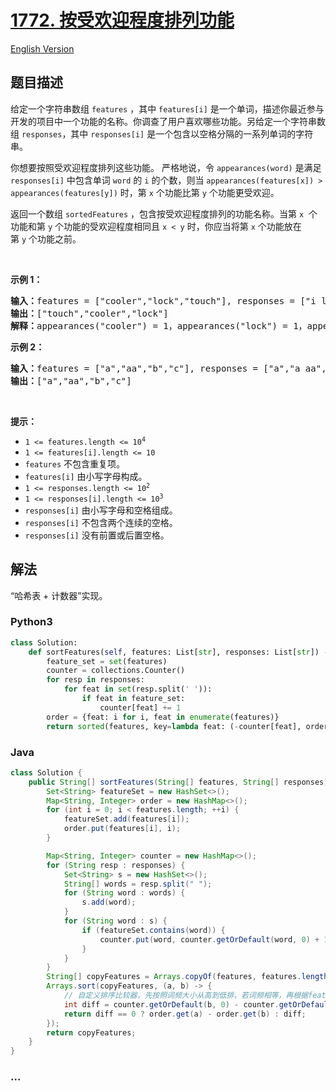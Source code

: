 # [1772. 按受欢迎程度排列功能](https://leetcode-cn.com/problems/sort-features-by-popularity)

[English Version](/solution/1700-1799/1772.Sort%20Features%20by%20Popularity/README_EN.md)

## 题目描述

<!-- 这里写题目描述 -->

<p>给定一个字符串数组 <code>features</code> ，其中 <code>features[i]</code> 是一个单词，描述你最近参与开发的项目中一个功能的名称。你调查了用户喜欢哪些功能。另给定一个字符串数组 <code>responses</code>，其中 <code>responses[i]</code> 是一个包含以空格分隔的一系列单词的字符串。</p>

<p>你想要按照受欢迎程度排列这些功能。 严格地说，令 <code>appearances(word)</code> 是满足 <code>responses[i]</code> 中包含单词 <code>word</code> 的 <code>i</code> 的个数，则当 <code>appearances(features[x]) > appearances(features[y])</code> 时，第 <code>x</code> 个功能比第 <code>y</code> 个功能更受欢迎。</p>

<p>返回一个数组 <code>sortedFeatures</code> ，包含按受欢迎程度排列的功能名称。当第 <code>x</code>  个功能和第 <code>y</code> 个功能的受欢迎程度相同且 <code>x < y</code> 时，你应当将第 <code>x</code> 个功能放在第 <code>y</code> 个功能之前。</p>

<p> </p>

<p><b>示例 1：</b></p>

<pre>
<strong>输入</strong><b>：</b>features = ["cooler","lock","touch"], responses = ["i like cooler cooler","lock touch cool","locker like touch"]
<strong>输出</strong><b>：</b>["touch","cooler","lock"]
<strong>解释</strong><b>：</b>appearances("cooler") = 1，appearances("lock") = 1，appearances("touch") = 2。由于 "cooler" 和 "lock" 都出现了 1 次，且 "cooler" 在原数组的前面，所以 "cooler" 也应该在结果数组的前面。
</pre>

<p><b>示例 2：</b></p>

<pre>
<strong>输入</strong><b>：</b>features = ["a","aa","b","c"], responses = ["a","a aa","a a a a a","b a"]
<strong>输出</strong><b>：</b>["a","aa","b","c"]
</pre>

<p> </p>

<p><b>提示：</b></p>

<ul>
	<li><code>1 <= features.length <= 10<sup>4</sup></code></li>
	<li><code>1 <= features[i].length <= 10</code></li>
	<li><code>features</code> 不包含重复项。</li>
	<li><code>features[i]</code> 由小写字母构成。</li>
	<li><code>1 <= responses.length <= 10<sup>2</sup></code></li>
	<li><code>1 <= responses[i].length <= 10<sup>3</sup></code></li>
	<li><code>responses[i]</code> 由小写字母和空格组成。</li>
	<li><code>responses[i]</code> 不包含两个连续的空格。</li>
	<li><code>responses[i]</code> 没有前置或后置空格。</li>
</ul>

## 解法

<!-- 这里可写通用的实现逻辑 -->

“哈希表 + 计数器”实现。

<!-- tabs:start -->

### **Python3**

<!-- 这里可写当前语言的特殊实现逻辑 -->

```python
class Solution:
    def sortFeatures(self, features: List[str], responses: List[str]) -> List[str]:
        feature_set = set(features)
        counter = collections.Counter()
        for resp in responses:
            for feat in set(resp.split(' ')):
                if feat in feature_set:
                    counter[feat] += 1
        order = {feat: i for i, feat in enumerate(features)}
        return sorted(features, key=lambda feat: (-counter[feat], order[feat]))
```

### **Java**

<!-- 这里可写当前语言的特殊实现逻辑 -->

```java
class Solution {
    public String[] sortFeatures(String[] features, String[] responses) {
        Set<String> featureSet = new HashSet<>();
        Map<String, Integer> order = new HashMap<>();
        for (int i = 0; i < features.length; ++i) {
            featureSet.add(features[i]);
            order.put(features[i], i);
        }

        Map<String, Integer> counter = new HashMap<>();
        for (String resp : responses) {
            Set<String> s = new HashSet<>();
            String[] words = resp.split(" ");
            for (String word : words) {
                s.add(word);
            }
            for (String word : s) {
                if (featureSet.contains(word)) {
                    counter.put(word, counter.getOrDefault(word, 0) + 1);
                }
            }
        }
        String[] copyFeatures = Arrays.copyOf(features, features.length);
        Arrays.sort(copyFeatures, (a, b) -> {
            // 自定义排序比较器，先按照词频大小从高到低排，若词频相等，再根据features顺序从小到大排
            int diff = counter.getOrDefault(b, 0) - counter.getOrDefault(a, 0);
            return diff == 0 ? order.get(a) - order.get(b) : diff;
        });
        return copyFeatures;
    }
}
```

### **...**

```

```

<!-- tabs:end -->

